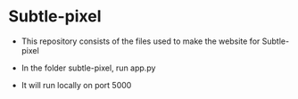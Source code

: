 # Subtle-pixel

- This repository consists of the files used to make the website for Subtle-pixel

- In the folder subtle-pixel, run app.py
- It will run locally on port 5000
